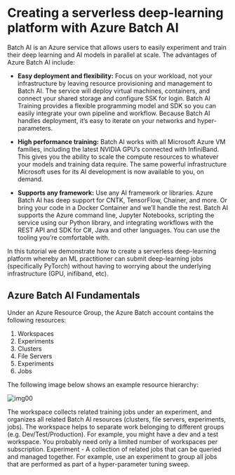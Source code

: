 # Creating a serverless deep-learning platform with Azure Batch AI
Batch AI is an Azure service that allows users to easily experiment and train their deep learning and AI models in parallel at scale. The advantages of Azure Batch AI include:

- __Easy deployment and flexibility:__ Focus on your workload, not your infrastructure by leaving resource provisioning and management to Batch AI. The service will deploy virtual machines, containers, and connect your shared storage and configure SSK for login. Batch AI Training provides a flexible programming model and SDK so you can easily integrate your own pipeline and workflow. Because Batch AI handles deployment, it’s easy to iterate on your networks and hyper-parameters.

- __High performance training:__ Batch AI works with all Microsoft Azure VM families, including the latest NVIDIA GPU’s connected with InfiniBand. This gives you the ability to scale the compute resources to whatever your models and training data require. The same powerful infrastructure Microsoft uses for its AI development is now available to you, on demand.

- __Supports any framework:__ Use any AI framework or libraries. Azure Batch AI has deep support for CNTK, TensorFlow, Chainer, and more. Or bring your code in a Docker Container and we’ll handle the rest. Batch AI supports the Azure command line, Jupyter Notebooks, scripting the service using our Python library, and integrating workflows with the REST API and SDK for C#, Java and other languages. You can use the tooling you’re comfortable with.

In this tutorial we demonstrate how to create a serverless deep-learning platform whereby an ML practitioner can submit deep-learning jobs (specifically PyTorch) without having to worrying about the underlying infrastructure (GPU, inifiband, etc).

## Azure Batch AI Fundamentals
Under an Azure Resource Group, the Azure Batch account contains the following resources:

1. Workspaces
2. Experiments
3. Clusters
4. File Servers
5. Experiments
6. Jobs

The following image below shows an example resource hierarchy:

![img00]("https://github.com/samuel100/easy_batchai_pytorch/blob/master/img/batchai_hierachy.png")

The workspace collects related training jobs under an experiment, and organizes all related Batch AI resources (clusters, file servers, experiments, jobs). The workspace helps to separate work belonging to different groups (e.g. Dev/Test/Production). For example, you might have a dev and a test workspace. You probably need only a limited number of workspaces per subscription. 
Experiment - A collection of related jobs that can be queried and managed together. For example, use an experiment to group all jobs that are performed as part of a hyper-parameter tuning sweep. 
